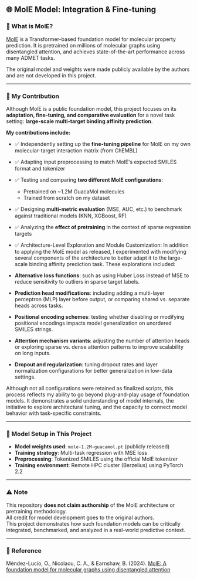 ## 🌐 MolE Model: Integration & Fine-tuning

### 📌 What is MolE?

[MolE](https://doi.org/10.1038/s41467-024-53751-y) is a Transformer-based foundation model for molecular property prediction. It is pretrained on millions of molecular graphs using disentangled attention, and achieves state-of-the-art performance across many ADMET tasks.

The original model and weights were made publicly available by the authors and are not developed in this project.

---

### 🧪 My Contribution

Although MolE is a public foundation model, this project focuses on its **adaptation, fine-tuning, and comparative evaluation** for a novel task setting: **large-scale multi-target binding affinity prediction**.

**My contributions include:**

- ✅ Independently setting up the **fine-tuning pipeline** for MolE on my own molecular-target interaction matrix (from ChEMBL)
- ✅ Adapting input preprocessing to match MolE's expected SMILES format and tokenizer
- ✅ Testing and comparing **two different MolE configurations**:
  - Pretrained on ~1.2M GuacaMol molecules
  - Trained from scratch on my dataset
- ✅ Designing **multi-metric evaluation** (MSE, AUC, etc.) to benchmark against traditional models (KNN, XGBoost, RF)
- ✅ Analyzing the **effect of pretraining** in the context of sparse regression targets
- ✅ Architecture-Level Exploration and Module Customization: 
In addition to applying the MolE model as released, I experimented with modifying several components of the architecture to better adapt it to the large-scale binding affinity prediction task. These explorations included:

- **Alternative loss functions**: such as using Huber Loss instead of MSE to reduce sensitivity to outliers in sparse target labels.
- **Prediction head modifications**: including adding a multi-layer perceptron (MLP) layer before output, or comparing shared vs. separate heads across tasks.
- **Positional encoding schemes**: testing whether disabling or modifying positional encodings impacts model generalization on unordered SMILES strings.
- **Attention mechanism variants**: adjusting the number of attention heads or exploring sparse vs. dense attention patterns to improve scalability on long inputs.
- **Dropout and regularization**: tuning dropout rates and layer normalization configurations for better generalization in low-data settings.

Although not all configurations were retained as finalized scripts, this process reflects my ability to go beyond plug-and-play usage of foundation models. It demonstrates a solid understanding of model internals, the initiative to explore architectural tuning, and the capacity to connect model behavior with task-specific constraints.

---




### 🔄 Model Setup in This Project

- **Model weights used**: `mole-1.2M-guacamol.pt` (publicly released)
- **Training strategy**: Multi-task regression with MSE loss
- **Preprocessing**: Tokenized SMILES using the official MolE tokenizer
- **Training environment**: Remote HPC cluster (Berzelius) using PyTorch 2.2

---

### ⚠️ Note

This repository **does not claim authorship** of the MolE architecture or pretraining methodology.  
All credit for model development goes to the original authors.  
This project demonstrates how such foundation models can be critically integrated, benchmarked, and analyzed in a real-world predictive context.

---

### 🔗 Reference

Méndez-Lucio, O., Nicolaou, C. A., & Earnshaw, B. (2024). [MolE: A foundation model for molecular graphs using disentangled attention](https://doi.org/10.1038/s414)

